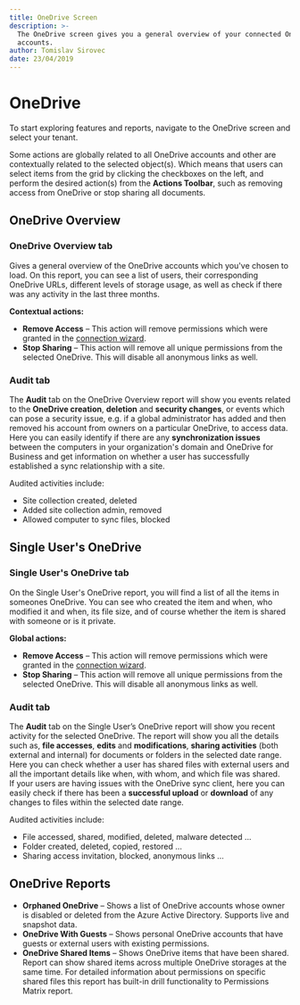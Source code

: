 ```yaml
---
title: OneDrive Screen
description: >-
  The OneDrive screen gives you a general overview of your connected OneDrive
  accounts.
author: Tomislav Sirovec
date: 23/04/2019
---
```


# OneDrive

To start exploring features and reports, navigate to the OneDrive screen and select your tenant.

Some actions are globally related to all OneDrive accounts and other are contextually related to the selected object\(s\). Which means that users can select items from the grid by clicking the checkboxes on the left, and perform the desired action\(s\) from the **Actions Toolbar**, such as removing access from OneDrive or stop sharing all documents.

## OneDrive Overview

### OneDrive Overview tab

Gives a general overview of the OneDrive accounts which you've chosen to load. On this report, you can see a list of users, their corresponding OneDrive URLs, different levels of storage usage, as well as check if there was any activity in the last three months.

**Contextual actions:**

* **Remove Access** – This action will remove permissions which were granted in the [connection wizard](../how-to/connect-to-office-365.md#onedrive). 
* **Stop Sharing** – This action will remove all unique permissions from the selected OneDrive. This will disable all anonymous links as well.

### Audit tab

The **Audit** tab on the OneDrive Overview report will show you events related to the **OneDrive creation**, **deletion** and **security changes**, or events which can pose a security issue, e.g. if a global administrator has added and then removed his account from owners on a particular OneDrive, to access data.  
Here you can easily identify if there are any **synchronization issues** between the computers in your organization's domain and OneDrive for Business and get information on whether a user has successfully established a sync relationship with a site.

Audited activities include:

* Site collection created, deleted
* Added site collection admin, removed
* Allowed computer to sync files, blocked 

## Single User's OneDrive

### Single User's OneDrive tab

On the Single User's OneDrive report, you will find a list of all the items in someones OneDrive. You can see who created the item and when, who modified it and when, its file size, and of course whether the item is shared with someone or is it private.

**Global actions:**

* **Remove Access** – This action will remove permissions which were granted in the [connection wizard](../how-to/connect-to-office-365.md#onedrive). 
* **Stop Sharing** – This action will remove all unique permissions from the selected OneDrive. This will disable all anonymous links as well.

### Audit tab

The **Audit** tab on the Single User’s OneDrive report will show you recent activity for the selected OneDrive. The report will show you all the details such as, **file accesses**, **edits** and **modifications**, **sharing activities** \(both external and internal\) for documents or folders in the selected date range.  
Here you can check whether a user has shared files with external users and all the important details like when, with whom, and which file was shared.  
If your users are having issues with the OneDrive sync client, here you can easily check if there has been a **successful upload** or **download** of any changes to files within the selected date range.

Audited activities include:

* File accessed, shared, modified, deleted, malware detected …
* Folder created, deleted, copied, restored …
* Sharing access invitation, blocked, anonymous links …

## OneDrive Reports

* **Orphaned OneDrive** – Shows a list of OneDrive accounts whose owner is disabled or deleted from the Azure Active Directory. Supports live and snapshot data.
* **OneDrive With Guests** – Shows personal OneDrive accounts that have guests or external users with existing permissions.
* **OneDrive Shared Items** – Shows OneDrive items that have been shared. Report can show shared items across multiple OneDrive storages at the same time. For detailed information about permissions on specific shared files this report has built-in drill functionality to Permissions Matrix report.

